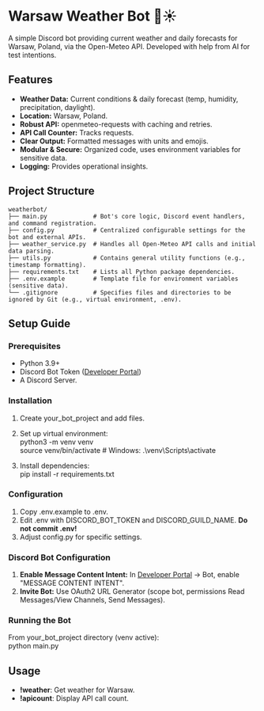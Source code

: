 # **Warsaw Weather Bot 🤖☀️**

A simple Discord bot providing current weather and daily forecasts for Warsaw, Poland, via the Open-Meteo API.
Developed with help from AI for test intentions.

## **Features**

* **Weather Data:** Current conditions & daily forecast (temp, humidity, precipitation, daylight).  
* **Location:** Warsaw, Poland.  
* **Robust API:** openmeteo-requests with caching and retries.  
* **API Call Counter:** Tracks requests.  
* **Clear Output:** Formatted messages with units and emojis.  
* **Modular & Secure:** Organized code, uses environment variables for sensitive data.  
* **Logging:** Provides operational insights.

## **Project Structure**
```
weatherbot/  
├── main.py             # Bot's core logic, Discord event handlers, and command registration.
├── config.py           # Centralized configurable settings for the bot and external APIs.
├── weather_service.py  # Handles all Open-Meteo API calls and initial data parsing.
├── utils.py            # Contains general utility functions (e.g., timestamp formatting).
├── requirements.txt    # Lists all Python package dependencies.
├── .env.example        # Template file for environment variables (sensitive data).
└── .gitignore          # Specifies files and directories to be ignored by Git (e.g., virtual environment, .env).
```
## **Setup Guide**

### **Prerequisites**

* Python 3.9+  
* Discord Bot Token ([Developer Portal](https://discord.com/developers/applications))  
* A Discord Server.

### **Installation**

1. Create your\_bot\_project and add files.  
2. Set up virtual environment:  
   python3 \-m venv venv  
   source venv/bin/activate \# Windows: .\\venv\\Scripts\\activate

3. Install dependencies:  
   pip install \-r requirements.txt

### **Configuration**

1. Copy .env.example to .env.  
2. Edit .env with DISCORD\_BOT\_TOKEN and DISCORD\_GUILD\_NAME. **Do not commit .env\!**  
3. Adjust config.py for specific settings.

### **Discord Bot Configuration**

1. **Enable Message Content Intent:** In [Developer Portal](https://discord.com/developers/applications) \-\> Bot, enable "MESSAGE CONTENT INTENT".  
2. **Invite Bot:** Use OAuth2 URL Generator (scope bot, permissions Read Messages/View Channels, Send Messages).

### **Running the Bot**

From your\_bot\_project directory (venv active):  
python main.py

## **Usage**

* **\!weather**: Get weather for Warsaw.  
* **\!apicount**: Display API call count.
